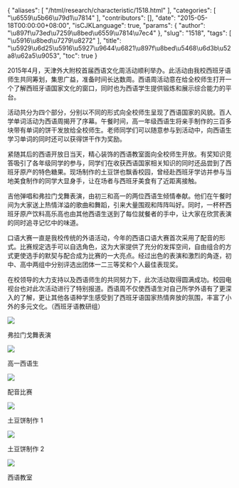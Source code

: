 {
    "aliases": [
        "/html/research/characteristic/1518.html"
    ],
    "categories": [
        "\u6559\u5b66\u79d1\u7814"
    ],
    "contributors": [],
    "date": "2015-05-18T00:00:00+08:00",
    "isCJKLanguage": true,
    "params": {
        "author": "\u897f\u73ed\u7259\u8bed\u6559\u7814\u7ec4"
    },
    "slug": "1518",
    "tags": [
        "\u5916\u8bed\u7279\u8272"
    ],
    "title": "\u5929\u6d25\u5916\u5927\u9644\u6821\u897f\u8bed\u5468\u6d3b\u52a8\u62a5\u9053",
    "toc": true
}

2015年4月，天津外大附校首届西语文化周活动顺利举办。此活动由我校西班牙语师生共同筹划，集思广益，准备时间长达数周。西语周活动意在给全校师生打开一个了解西班牙语国家文化的窗口，同时也为西语学生提供锻炼和展示综合能力的平台。









活动共分为四个部分，分别以不同的形式向全校师生呈现了西语国家的风貌。百人学单词活动为西语周揭开了序幕。午餐时间，高一年级西语生将亲手制作的三百多块带有单词的饼干发放给全校师生。老师同学们可以随意参与到活动中，向西语生学习单词的同时还可以获得饼干作为奖励。









紧随其后的西语开放日当天，精心装饰的西语教室面向全校师生开放。有奖知识竞答吸引了各年级同学的参与，同学们在收获西语国家相关知识的同时还品尝到了西班牙原产的特色糖果。现场制作的土豆饼也飘香校园，曾经赴西班牙学访并参与当地美食制作的同学大显身手，让在场者与西班牙美食有了近距离接触。









吉他弹唱和弗拉门戈舞表演，由初三和高一的两位西语生倾情奉献。他们在午餐时间为大家送上热情洋溢的歌曲和舞蹈，引来大量围观和阵阵叫好。同时，一杯杯西班牙原产饮料高乐高也由其他西语生送到了每位就餐者的手中，让大家在欣赏表演的同时追寻记忆中的味道。









口语大赛一直是我校传统的外语活动，今年的西语口语大赛首次采用了配音的形式。比赛规定选手可以自选角色，这为大家提供了充分的发挥空间，自由组合的方式更使选手的默契与配合成为比赛的一大亮点。经过出色的表演和激烈的角逐，初中、高中两组中分别评选出团体一二三等奖和个人最佳表现奖。









在校领导的大力支持以及西语师生的共同努力下，此次活动取得圆满成功。校园电视台也对此次活动进行了特别报道。西语周不仅使西语生对自己所学外语有了更深入的了解，更让其他各语种学生感受到了西班牙语国家热情奔放的氛围，丰富了小外的多元文化。（西班牙语教研组）  

  






  






![](http://www.tfls.cn/images/150518/6-15051P95U2245.jpg)




弗拉门戈舞表演




![](http://www.tfls.cn/images/150518/6-15051P95U2M1.jpg)  






高一西语生




![](http://www.tfls.cn/images/150518/6-15051P95U2455.JPG)  






配音比赛




![](http://www.tfls.cn/images/150518/6-15051P95U2554.JPG)  






土豆饼制作 1  






![](http://www.tfls.cn/images/150518/6-15051P95U2311.JPG)  






土豆饼制作 2




![](https://cdn.tfls.online/mirror/full/36e21a07efe24bfd711d5f5423b9950106557945.jpg)  






西语教室


